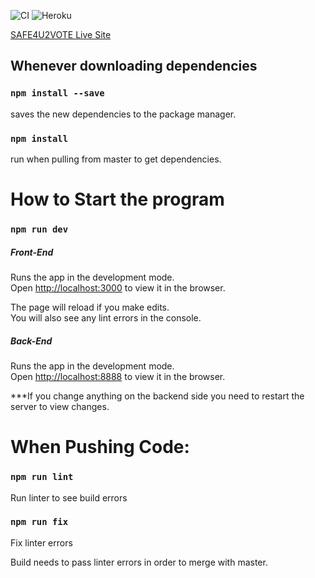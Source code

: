 ![CI](https://github.com/anikait627/SAFE4U2VOTE/workflows/CI/badge.svg?branch=master)
![Heroku](https://heroku-badge.herokuapp.com/?app=safe4u2vote)

[SAFE4U2VOTE Live Site](https://safe4u2vote.herokuapp.com/)

## Whenever downloading dependencies

### `npm install --save`
saves the new dependencies to the package manager. 

### `npm install` 
run when pulling from master to get dependencies. 

# How to Start the program

### `npm run dev`

##### Front-End
Runs the app in the development mode.<br />
Open [http://localhost:3000](http://localhost:3000) to view it in the browser.

The page will reload if you make edits.<br />
You will also see any lint errors in the console.

##### Back-End
Runs the app in the development mode.<br />
Open [http://localhost:8888](http://localhost:8888) to view it in the browser.

***If you change anything on the backend side you need to restart the server to view changes. 

# When Pushing Code:

### `npm run lint`
Run linter to see build errors

### `npm run fix`
Fix linter errors

Build needs to pass linter errors in order to merge with master.
